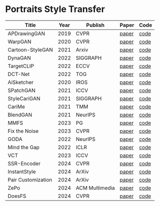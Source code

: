 # Portraits Style Transfer

| Title              | Year | Publish        | Paper                                                                                                                                                                       | Code                                                                     |
| ------------------ | ---- | -------------- | --------------------------------------------------------------------------------------------------------------------------------------------------------------------------- | ------------------------------------------------------------------------ |
| APDrawingGAN       | 2019 | CVPR           | [paper](https://openaccess.thecvf.com/content_CVPR_2019/html/Yi_APDrawingGAN_Generating_Artistic_Portrait_Drawings_From_Face_Photos_With_Hierarchical_CVPR_2019_paper.html) | [code](https://github.com/yiranran/APDrawingGAN)                         |
| WarpGAN            | 2020 | CVPR           | [paper](https://arxiv.org/abs/1811.10100)                                                                                                                                   | [code](https://github.com/seasonSH/WarpGAN)                              |
| Cartoon-StyleGAN   | 2021 | Arxiv          | [paper](https://arxiv.org/abs/2106.12445)                                                                                                                                   | [code](https://github.com/happy-jihye/Cartoon-StyleGAN)                  |
| DynaGAN            | 2022 | SIGGRAPH       | [paper](https://arxiv.org/pdf/2211.14554)                                                                                                                                   | [code](https://github.com/blueGorae/DynaGAN)                             |
| TargetCLIP         | 2022 | ECCV           | [paper](https://arxiv.org/abs/2110.12427)                                                                                                                                   | [code](https://github.com/hila-chefer/TargetCLIP)                        |
| DCT-Net            | 2022 | TOG            | [paper](https://arxiv.org/pdf/2207.02426)                                                                                                                                   | [code](https://github.com/menyifang/DCT-Net)                             |
| AiSketcher         | 2020 | IROS           | [paper](https://ricelll.github.io/AiSketcher/)                                                                                                                              | [code](https://github.com/fei-aiart/AiSketcher)                          |
| SPatchGAN          | 2021 | ICCV           | [paper](https://arxiv.org/abs/2103.16219)                                                                                                                                   | [code](https://github.com/NetEase-GameAI/SPatchGAN)                      |
| StyleCariGAN       | 2021 | SIGGRAPH       | [paper](https://wonjongg.me/StyleCariGAN/)                                                                                                                                  | [code](https://github.com/wonjongg/StyleCariGAN)                         |
| CariMe             | 2021 | TMM            | [paper](https://ieeexplore.ieee.org/abstract/document/9454341)                                                                                                              | [code](https://github.com/edward3862/CariMe-pytorch)                     |
| BlendGAN           | 2021 | NeurIPS        | [paper](https://arxiv.org/abs/2110.11728)                                                                                                                                   | [code](https://github.com/onion-liu/BlendGAN)                            |
| MMFS               | 2023 | PG             | [paper](https://arxiv.org/pdf/2305.18009)                                                                                                                                   | [code](https://github.com/mmfs-paper/MMFS)                               |
| Fix the Noise      | 2023 | CVPR           | [paper](https://arxiv.org/abs/2303.11545)                                                                                                                                   | [code](https://github.com/LeeDongYeun/FixNoise)                          |
| GODA               | 2022 | NeurIPS        | [paper](https://arxiv.org/pdf/2209.03665)                                                                                                                                   | [code](https://github.com/zhangzc21/Generalized-One-shot-GAN-adaptation) |
| Mind the Gap       | 2022 | ICLR           | [paper](https://arxiv.org/pdf/2110.08398)                                                                                                                                   | [code](https://github.com/ZPdesu/MindTheGap)                             |
| VCT                | 2023 | ICCV           | [paper]()                                                                                                                                                                   | [code]()                                                                 |
| SSR-Encoder        | 2024 | CVPR           | [paper](https://arxiv.org/pdf/2312.16272)                                                                                                                                   | [code](https://github.com/Xiaojiu-z/SSR_Encoder)                         |
| InstantStyle       | 2024 | ArXiv          | [paper](https://arxiv.org/pdf/2404.02733)                                                                                                                                   | [code](https://github.com/InstantStyle/InstantStyle)                     |
| Pair Customization | 2024 | ArXiv          | [paper](https://arxiv.org/pdf/2405.01536)                                                                                                                                   | [code](https://github.com/PairCustomization/PairCustomization)           |
| ZePo               | 2024 | ACM Multimedia | [paper](https://arxiv.org/pdf/2408.05492)                                                                                                                                   | [code](https://github.com/liujin112/ZePo)                                |
| DoesFS             | 2024 | CVPR           | [paper](https://arxiv.org/pdf/2403.00459)                                                                                                                                   | [code](https://github.com/zichongc/DoesFS)                               |
